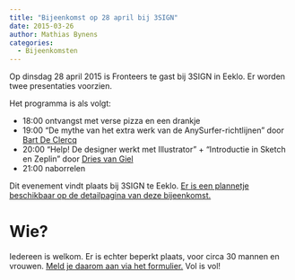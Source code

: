 ```yaml
---
title: "Bijeenkomst op 28 april bij 3SIGN"
date: 2015-03-26
author: Mathias Bynens
categories: 
  - Bijeenkomsten
---
```

Op dinsdag 28 april 2015 is Fronteers te gast bij 3SIGN in Eeklo. Er worden twee presentaties voorzien.

Het programma is als volgt:

* 18:00 ontvangst met verse pizza en een drankje
* 19:00 “De mythe van het extra werk van de AnySurfer-richtlijnen” door [Bart De Clercq](https://twitter.com/b_de_clercq)
* 20:00 “Help! De designer werkt met Illustrator” + “Introductie in Sketch en Zeplin” door [Dries van Giel](https://twitter.com/macetaria)
* 21:00 naborrelen

Dit evenement vindt plaats bij 3SIGN te Eeklo. [Er is een plannetje beschikbaar op de detailpagina van deze bijeenkomst.](/bijeenkomsten/2015/3sign)

# Wie?

Iedereen is welkom. Er is echter beperkt plaats, voor circa 30 mannen en vrouwen. [Meld je daarom aan via het formulier.](/bijeenkomsten/2015/3sign#formulier-1) Vol is vol!